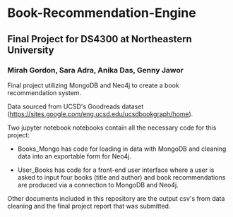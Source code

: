 # Book-Recommendation-Engine
## Final Project for DS4300 at Northeastern University

### Mirah Gordon, Sara Adra, Anika Das, Genny Jawor

Final project utilizing MongoDB and Neo4j to create a book recommendation system.

Data sourced from UCSD's Goodreads dataset (https://sites.google.com/eng.ucsd.edu/ucsdbookgraph/home).

Two jupyter notebook notebooks contain all the necessary code for this project:

* Books_Mongo has code for loading in data with MongoDB and cleaning data into an exportable form for Neo4j.

* User_Books has code for a front-end user interface where a user is asked to input four books (title and author) and book recommendations are produced via a connection to MongoDB and Neo4j.

Other documents included in this repository are the output csv's from data cleaning and the final project report that was submitted.
